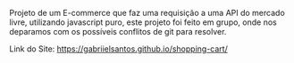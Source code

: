 Projeto de um E-commerce que faz uma requisição a uma API do mercado livre, utilizando javascript puro, este projeto foi feito em grupo, onde nos deparamos com os possíveis conflitos de git para resolver.

Link do Site: https://gabriielsantos.github.io/shopping-cart/
